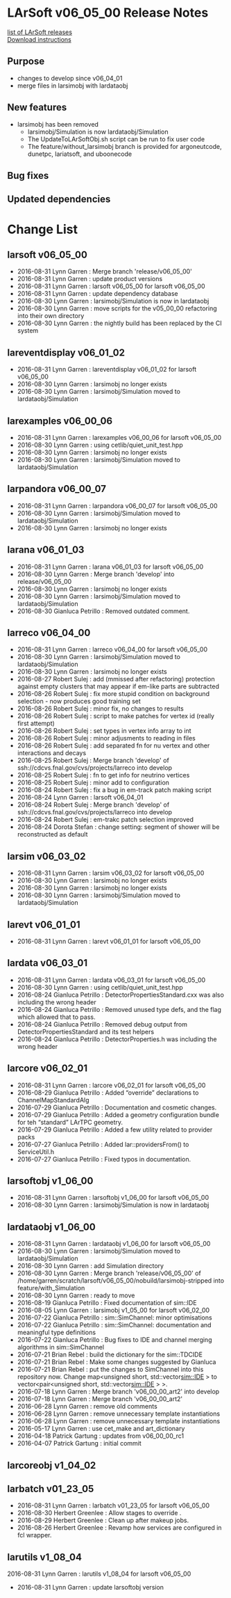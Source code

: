 # LArSoft v06_05_00 Release Notes



[list of LArSoft releases](LArSoft_release_list)  
[Download instructions](https://scisoft.fnal.gov/scisoft/bundles/larsoft/v06_05_00/larsoft-v06_05_00.html)

## Purpose

-   changes to develop since v06_04_01
-   merge files in larsimobj with lardataobj

## New features

-   larsimobj has been removed
    -   larsimobj/Simulation is now lardataobj/Simulation
    -   The UpdateToLArSoftObj.sh script can be run to fix user code
    -   The feature/without_larsimobj branch is provided for argoneutcode, dunetpc, lariatsoft, and uboonecode

## Bug fixes

## Updated dependencies

# Change List

## larsoft v06_05_00

-   2016-08-31 Lynn Garren : Merge branch 'release/v06_05_00'
-   2016-08-31 Lynn Garren : update product versions
-   2016-08-31 Lynn Garren : larsoft v06_05_00 for larsoft v06_05_00
-   2016-08-31 Lynn Garren : update dependency database
-   2016-08-30 Lynn Garren : larsimobj/Simulation is now in lardataobj
-   2016-08-30 Lynn Garren : move scripts for the v05_00_00 refactoring into their own directory
-   2016-08-30 Lynn Garren : the nightly build has been replaced by the CI system

## lareventdisplay v06_01_02

-   2016-08-31 Lynn Garren : lareventdisplay v06_01_02 for larsoft v06_05_00
-   2016-08-30 Lynn Garren : larsimobj no longer exists
-   2016-08-30 Lynn Garren : larsimobj/Simulation moved to lardataobj/Simulation

## larexamples v06_00_06

-   2016-08-31 Lynn Garren : larexamples v06_00_06 for larsoft v06_05_00
-   2016-08-30 Lynn Garren : using cetlib/quiet_unit_test.hpp
-   2016-08-30 Lynn Garren : larsimobj no longer exists
-   2016-08-30 Lynn Garren : larsimobj/Simulation moved to lardataobj/Simulation

## larpandora v06_00_07

-   2016-08-31 Lynn Garren : larpandora v06_00_07 for larsoft v06_05_00
-   2016-08-30 Lynn Garren : larsimobj/Simulation moved to lardataobj/Simulation
-   2016-08-30 Lynn Garren : larsimobj no longer exists

## larana v06_01_03

-   2016-08-31 Lynn Garren : larana v06_01_03 for larsoft v06_05_00
-   2016-08-30 Lynn Garren : Merge branch 'develop' into release/v06_05_00
-   2016-08-30 Lynn Garren : larsimobj no longer exists
-   2016-08-30 Lynn Garren : larsimobj/Simulation moved to lardataobj/Simulation
-   2016-08-30 Gianluca Petrillo : Removed outdated comment.

## larreco v06_04_00

-   2016-08-31 Lynn Garren : larreco v06_04_00 for larsoft v06_05_00
-   2016-08-30 Lynn Garren : larsimobj/Simulation moved to lardataobj/Simulation
-   2016-08-30 Lynn Garren : larsimobj no longer exists
-   2016-08-27 Robert Sulej : add (mmissed after refactoring) protection against empty clusters that may appear if em-like parts are subtracted
-   2016-08-26 Robert Sulej : fix more stupid condition on background selection - now produces good training set
-   2016-08-26 Robert Sulej : minor fix, no changes to results
-   2016-08-26 Robert Sulej : script to make patches for vertex id (really first attempt)
-   2016-08-26 Robert Sulej : set types in vertex info array to int
-   2016-08-26 Robert Sulej : minor adjusments to reading in files
-   2016-08-26 Robert Sulej : add separated fn for nu vertex and other interactions and decays
-   2016-08-25 Robert Sulej : Merge branch 'develop' of ssh://cdcvs.fnal.gov/cvs/projects/larreco into develop
-   2016-08-25 Robert Sulej : fn to get info for neutrino vertices
-   2016-08-25 Robert Sulej : minor add to configuration
-   2016-08-24 Robert Sulej : fix a bug in em-track patch making script
-   2016-08-24 Lynn Garren : larsoft v06_04_01
-   2016-08-24 Robert Sulej : Merge branch 'develop' of ssh://cdcvs.fnal.gov/cvs/projects/larreco into develop
-   2016-08-24 Robert Sulej : em-trakc patch selection improved
-   2016-08-24 Dorota Stefan : change setting: segment of shower will be reconstructed as default

## larsim v06_03_02

-   2016-08-31 Lynn Garren : larsim v06_03_02 for larsoft v06_05_00
-   2016-08-30 Lynn Garren : larsimobj no longer exists
-   2016-08-30 Lynn Garren : larsimobj no longer exists
-   2016-08-30 Lynn Garren : larsimobj/Simulation moved to lardataobj/Simulation

## larevt v06_01_01

-   2016-08-31 Lynn Garren : larevt v06_01_01 for larsoft v06_05_00

## lardata v06_03_01

-   2016-08-31 Lynn Garren : lardata v06_03_01 for larsoft v06_05_00
-   2016-08-30 Lynn Garren : using cetlib/quiet_unit_test.hpp
-   2016-08-24 Gianluca Petrillo : DetectorPropertiesStandard.cxx was also including the wrong header
-   2016-08-24 Gianluca Petrillo : Removed unused type defs, and the flag which allowed that to pass.
-   2016-08-24 Gianluca Petrillo : Removed debug output from DetectorPropertiesStandard and its test helpers
-   2016-08-24 Gianluca Petrillo : DetectorProperties.h was including the wrong header

## larcore v06_02_01

-   2016-08-31 Lynn Garren : larcore v06_02_01 for larsoft v06_05_00
-   2016-08-29 Gianluca Petrillo : Added “override” declarations to ChannelMapStandardAlg
-   2016-07-29 Gianluca Petrillo : Documentation and cosmetic changes.
-   2016-07-29 Gianluca Petrillo : Added a geometry configuration bundle for teh “standard” LArTPC geometry.
-   2016-07-29 Gianluca Petrillo : Added a few utility related to provider packs
-   2016-07-27 Gianluca Petrillo : Added lar::providersFrom() to ServiceUtil.h
-   2016-07-27 Gianluca Petrillo : Fixed typos in documentation.

## larsoftobj v1_06_00

-   2016-08-31 Lynn Garren : larsoftobj v1_06_00 for larsoft v06_05_00
-   2016-08-30 Lynn Garren : larsimobj/Simulation is now in lardataobj

## lardataobj v1_06_00

-   2016-08-31 Lynn Garren : lardataobj v1_06_00 for larsoft v06_05_00
-   2016-08-30 Lynn Garren : larsimobj/Simulation moved to lardataobj/Simulation
-   2016-08-30 Lynn Garren : add Simulation directory
-   2016-08-30 Lynn Garren : Merge branch 'release/v06_05_00' of /home/garren/scratch/larsoft/v06_05_00/nobuild/larsimobj-stripped into feature/with_Simulation
-   2016-08-30 Lynn Garren : ready to move
-   2016-08-19 Gianluca Petrillo : Fixed documentation of sim::IDE
-   2016-08-05 Lynn Garren : larsimobj v1_05_00 for larsoft v06_02_00
-   2016-07-22 Gianluca Petrillo : sim::SimChannel: minor optimisations
-   2016-07-22 Gianluca Petrillo : sim::SimChannel: documentation and meaningful type definitions
-   2016-07-22 Gianluca Petrillo : Bug fixes to IDE and channel merging algorithms in sim::SimChannel
-   2016-07-21 Brian Rebel : build the dictionary for the sim::TDCIDE
-   2016-07-21 Brian Rebel : Make some changes suggested by Gianluca
-   2016-07-21 Brian Rebel : put the changes to SimChannel into this repository now. Change map\<unsigned short, std::vector<sim::IDE> \> to vector\<pair\<unsigned short, std::vector<sim::IDE> \> \>.
-   2016-07-18 Lynn Garren : Merge branch 'v06_00_00_art2' into develop
-   2016-07-18 Lynn Garren : Merge branch 'v06_00_00_art2'
-   2016-06-28 Lynn Garren : remove old comments
-   2016-06-28 Lynn Garren : remove unnecessary template instantiations
-   2016-06-28 Lynn Garren : remove unnecessary template instantiations
-   2016-05-17 Lynn Garren : use cet_make and art_dictionary
-   2016-04-18 Patrick Gartung : updates from v06_00_00_rc1
-   2016-04-07 Patrick Gartung : initial commit

## larcoreobj v1_04_02

## larbatch v01_23_05

-   2016-08-31 Lynn Garren : larbatch v01_23_05 for larsoft v06_05_00
-   2016-08-30 Herbert Greenlee : Allow stages to override <numevents>.
-   2016-08-29 Herbert Greenlee : Clean up after makeup jobs.
-   2016-08-26 Herbert Greenlee : Revamp how services are configured in fcl wrapper.

## larutils v1_08_04

2016-08-31 Lynn Garren : larutils v1_08_04 for larsoft v06_05_00

-   2016-08-31 Lynn Garren : update larsoftobj version
